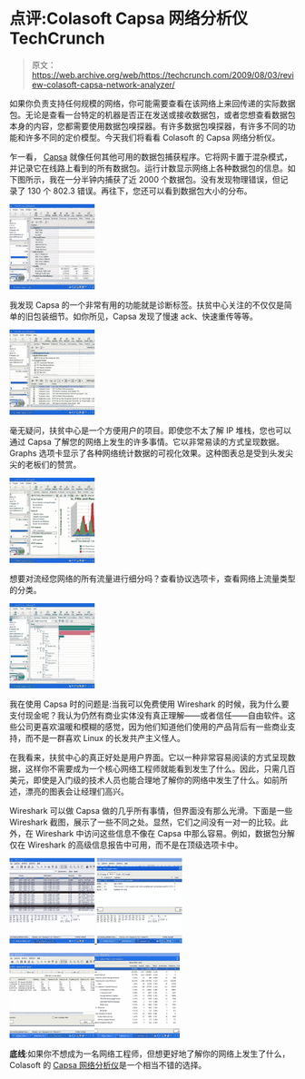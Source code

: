 # 点评:Colasoft Capsa 网络分析仪 TechCrunch

> 原文：<https://web.archive.org/web/https://techcrunch.com/2009/08/03/review-colasoft-capsa-network-analyzer/>

如果你负责支持任何规模的网络，你可能需要查看在该网络上来回传递的实际数据包。无论是查看一台特定的机器是否正在发送或接收数据包，或者您想查看数据包本身的内容，您都需要使用数据包嗅探器。有许多数据包嗅探器，有许多不同的功能和许多不同的定价模型。今天我们将看看 Colasoft 的 Capsa 网络分析仪。

乍一看， [Capsa](https://web.archive.org/web/20221006101820/http://www.colasoft.com/capsa/) 就像任何其他可用的数据包捕获程序。它将网卡置于混杂模式，并记录它在线路上看到的所有数据包。运行计数显示网络上各种数据包的信息。如下图所示，我在一分半钟内捕获了近 2000 个数据包。没有发现物理错误，但记录了 130 个 802.3 错误。再往下，您还可以看到数据包大小的分布。

[![capsa01](img/6a0115bcff253c93039f91e6e435f94b.png "capsa01")](https://web.archive.org/web/20221006101820/https://beta.techcrunch.com/wp-content/uploads/2009/08/capsa01.jpg)

我发现 Capsa 的一个非常有用的功能就是诊断标签。扶贫中心关注的不仅仅是简单的旧包装细节。如你所见，Capsa 发现了慢速 ack、快速重传等等。

[![capsa02](img/6c066f20b698b5f212c676abd602c978.png "capsa02")](https://web.archive.org/web/20221006101820/https://beta.techcrunch.com/wp-content/uploads/2009/08/capsa02.jpg)

毫无疑问，扶贫中心是一个方便用户的项目。即使您不太了解 IP 堆栈，您也可以通过 Capsa 了解您的网络上发生的许多事情。它以非常易读的方式呈现数据。Graphs 选项卡显示了各种网络统计数据的可视化效果。这种图表总是受到头发尖尖的老板们的赞赏。

[![capsa03](img/064b2402211f9c4f725ff2c0523e1d72.png "capsa03")](https://web.archive.org/web/20221006101820/https://beta.techcrunch.com/wp-content/uploads/2009/08/capsa03.jpg)

想要对流经您网络的所有流量进行细分吗？查看协议选项卡，查看网络上流量类型的分类。

[![capsa04](img/c4fa6784d48cd07bbad47e5c73b24f4b.png "capsa04")](https://web.archive.org/web/20221006101820/https://beta.techcrunch.com/wp-content/uploads/2009/08/capsa04.jpg)

我在使用 Capsa 时的问题是:当我可以免费使用 Wireshark 的时候，我为什么要支付现金呢？我认为仍然有商业实体没有真正理解——或者信任——自由软件。这些公司更喜欢温暖和模糊的感觉，因为他们知道他们使用的产品背后有一些商业支持，而不是一群喜欢 Linux 的长发共产主义怪人。

在我看来，扶贫中心的真正好处是用户界面。它以一种非常容易阅读的方式呈现数据，这样你不需要成为一个核心网络工程师就能看到发生了什么。因此，只需几百美元，即使是入门级的技术人员也能合理地了解你的网络中发生了什么。如前所述，漂亮的图表会让经理们高兴。

Wireshark 可以做 Capsa 做的几乎所有事情，但界面没有那么光滑。下面是一些 Wireshark 截图，展示了一些不同之处。显然，它们之间没有一对一的比较。此外，在 Wireshark 中访问这些信息不像在 Capsa 中那么容易。例如，数据包分解仅在 Wireshark 的高级信息报告中可用，而不是在顶级选项卡中。

[![wireshark01](img/95000d8ebaf259efc42d66e8511fa4e6.png "wireshark01") ](https://web.archive.org/web/20221006101820/https://beta.techcrunch.com/wp-content/uploads/2009/08/wireshark01.jpg) [ ![wireshark02](img/5e6aab893a100ae12070bfb2d9d15a16.png "wireshark02")](https://web.archive.org/web/20221006101820/https://beta.techcrunch.com/wp-content/uploads/2009/08/wireshark02.jpg)

[![wireshark03](img/34d8d29b4854922d1e11d399c28eb4d8.png "wireshark03")](https://web.archive.org/web/20221006101820/https://beta.techcrunch.com/wp-content/uploads/2009/08/wireshark03.jpg)[![wireshark04](img/3d65797ceb85e19dad3f8c6d70b81a7e.png "wireshark04")](https://web.archive.org/web/20221006101820/https://beta.techcrunch.com/wp-content/uploads/2009/08/wireshark04.jpg)

**底线**:如果你不想成为一名网络工程师，但想更好地了解你的网络上发生了什么，Colasoft 的 [Capsa 网络分析仪](https://web.archive.org/web/20221006101820/http://www.colasoft.com/capsa/)是一个相当不错的选择。